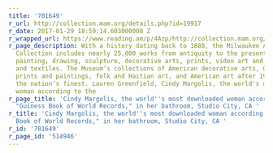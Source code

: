 ```yaml
---
title: '701649'
r_url: http://collection.mam.org/details.php?id=19917
r_date: 2017-01-29 18:59:14.603000000 Z
r_wrapped_url: https://www.reading.am/p/4Azp/http://collection.mam.org/details.php?id=19917
r_page_description: With a history dating back to 1888, the Milwaukee Art Museum’s
  Collection includes nearly 25,000 works from antiquity to the present, encompassing
  painting, drawing, sculpture, decorative arts, prints, video art and installations,
  and textiles. The Museum’s collections of American decorative arts, German Expressionist
  prints and paintings, folk and Haitian art, and American art after 1960 are among
  the nation’s finest. Lauren Greenfield, Cindy Margolis, the world's most downloaded
  woman according to the
r_page_title: 'Cindy Margolis, the world''s most downloaded woman according to the
  "Guiness Book of World Records," in her bathroom, Studio City, CA '
r_title: 'Cindy Margolis, the world''s most downloaded woman according to the "Guiness
  Book of World Records," in her bathroom, Studio City, CA '
r_id: '701649'
r_page_id: '514946'
---
```


